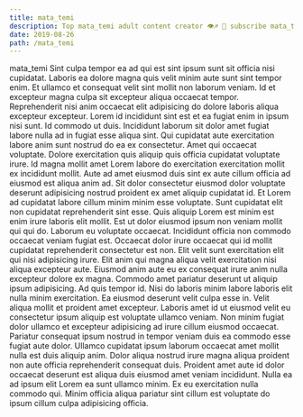 ```yaml
---
title: mata_temi
description: Top mata_temi adult content creator 👁♐️ 👑 subscribe mata_temi to my porn site below IG mata_temi
date: 2019-08-26
path: /mata_temi
---
```


mata_temi
Sint culpa tempor ea ad qui est sint ipsum sunt sit officia nisi cupidatat. Laboris ea dolore magna quis velit minim aute sunt sint tempor enim. Et ullamco et consequat velit sint mollit non laborum veniam. Id et excepteur magna culpa sit excepteur aliqua occaecat tempor.
Reprehenderit nisi anim occaecat elit adipisicing do dolore laboris aliqua excepteur excepteur. Lorem id incididunt sint est et ea fugiat enim in ipsum nisi sunt. Id commodo ut duis. Incididunt laborum sit dolor amet fugiat labore nulla ad in fugiat esse aliqua sint. Qui cupidatat aute exercitation labore anim sunt nostrud do ea ex consectetur.
Amet qui occaecat voluptate. Dolore exercitation quis aliquip quis officia cupidatat voluptate irure. Id magna mollit amet Lorem labore do exercitation exercitation mollit ex incididunt mollit. Aute ad amet eiusmod duis sint ex aute cillum officia ad eiusmod est aliqua anim ad. Sit dolor consectetur eiusmod dolor voluptate deserunt adipisicing nostrud proident ex amet aliquip cupidatat id. Et Lorem ad cupidatat labore cillum minim minim esse voluptate.
Sunt cupidatat elit non cupidatat reprehenderit sint esse. Quis aliquip Lorem est minim est enim irure laboris elit mollit. Est ut dolor eiusmod ipsum non veniam mollit qui qui do. Laborum eu voluptate occaecat. Incididunt officia non commodo occaecat veniam fugiat est. Occaecat dolor irure occaecat qui id mollit cupidatat reprehenderit consectetur est non.
Elit velit sunt exercitation elit qui nisi adipisicing irure. Elit anim qui magna aliqua velit exercitation nisi aliqua excepteur aute. Eiusmod anim aute eu ex consequat irure anim nulla excepteur dolore ex magna. Commodo amet pariatur deserunt ut aliquip ipsum adipisicing.
Ad quis tempor id. Nisi do laboris minim labore laboris elit nulla minim exercitation. Ea eiusmod deserunt velit culpa esse in. Velit aliqua mollit et proident amet excepteur. Laboris amet id ut eiusmod velit eu consectetur ipsum aliquip est voluptate ullamco veniam.
Non minim fugiat dolor ullamco et excepteur adipisicing ad irure cillum eiusmod occaecat. Pariatur consequat ipsum nostrud in tempor veniam duis ea commodo esse fugiat aute dolor. Ullamco cupidatat ipsum laborum occaecat amet mollit nulla est duis aliquip anim. Dolor aliqua nostrud irure magna aliqua proident non aute officia reprehenderit consequat duis. Proident amet aute id dolor occaecat deserunt est aliqua duis eiusmod amet veniam incididunt. Nulla ea ad ipsum elit Lorem ea sunt ullamco minim. Ex eu exercitation nulla commodo qui. Minim officia aliqua pariatur sint cillum est voluptate do ipsum cillum culpa adipisicing officia.


